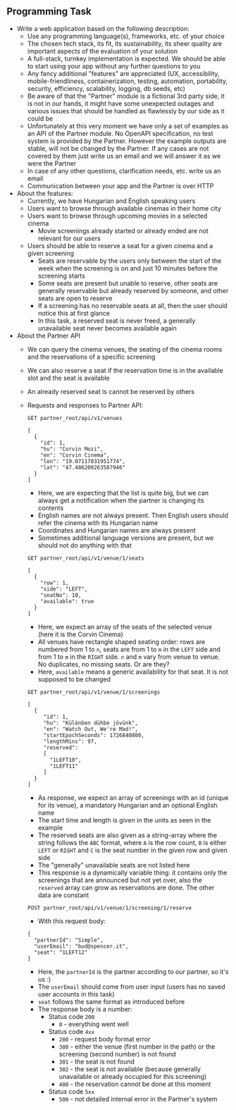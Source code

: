 ## Programming Task

* Write a web application based on the following description:
  * Use any programming language(s), frameworks, etc. of your choice
  * The chosen tech stack, its fit, its sustainability, its sheer quality are important aspects of the evaluation of your solution
  * A full-stack, turnkey implementation is expected. We should be able to start using your app without any further questions to you
  * Any fancy additional "features" are appreciated (UX, accessibility, mobile-friendliness, containerization, testing, automation, portability, security, efficiency, scalability, logging, db seeds, etc)
  * Be aware of that the "Partner" module is a fictional 3rd party side, it is not in our hands, it might have some unexpected outages and various issues that should be handled as flawlessly by our side as it could be
  * Unfortunately at this very moment we have only a set of examples as an API of the Partner module. No OpenAPI specification, no test system is provided by the Partner. However the example outputs are stable, will not be changed by the Partner. If any cases are not covered by them just write us an email and we will answer it as we were the Partner
  * In case of any other questions, clarification needs, etc. write us an email
  * Communication between your app and the Partner is over HTTP
* About the features:
  * Currently, we have Hungarian and English speaking users
  * Users want to browse through available cinemas in their home city
  * Users want to browse through upcoming movies in a selected cinema
    * Movie screenings already started or already ended are not relevant for our users
  * Users should be able to reserve a seat for a given cinema and a given screening
    * Seats are reservable by the users only between the start of the week when the screening is on and just 10 minutes before the screening starts
    * Some seats are present but unable to reserve, other seats are generally reservable but already reserved by someone, and other seats are open to reserve
    * If a screening has no reservable seats at all, then the user should notice this at first glance
    * In this task, a reserved seat is never freed, a generally unavailable seat never becomes available again
* About the Partner API
  * We can query the cinema venues, the seating of the cinema rooms and the reservations of a specific screening
  * We can also reserve a seat if the reservation time is in the available slot and the seat is available
  * An already reserved seat is cannot be reserved by others 
  * Requests and responses to Partner API:
		
    `GET partner_root/api/v1/venues`
    ```
    [
      {
        "id": 1,
        "hu": "Corvin Mozi",
        "en": "Corvin Cinema",
        "lon": "19.07117831951774",
        "lat": "47.486200263587946"
      }
    ]
    ```
    * Here, we are expecting that the list is quite big, but we can always get a notification when the partner is changing its contents
    * English names are not always present. Then English users should refer the cinema with its Hungarian name
    * Coordinates and Hungarian names are always present
    * Sometimes additional language versions are present, but we should not do anything with that 
            
    `GET partner_root/api/v1/venue/1/seats`
    ```
    [
      {
        "row": 1,
        "side": "LEFT",
        "seatNo": 10,
        "available": true
      }
    ]
    ```
    * Here, we expect an array of the seats of the selected venue (here it is the Corvin Cinema)
    * All venues have rectangle shaped seating order: rows are numbered from 1 to `n`, seats are from 1 to `m` in the `LEFT` side and from 1 to `m` in the `RIGHT` side. `n` and `m` vary from venue to venue. No duplicates, no missing seats. Or are they?
    * Here, `available` means a generic availability for that seat. It is not supposed to be changed 
             
    `GET partner_root/api/v1/venue/1/screenings`
    ```
    [
      {
         "id": 1,
         "hu": "Különben dühbe jövünk",
         "en": "Watch Out, We're Mad!",
         "startEpochSeconds": 1726840800,
         "lengthMins": 97,
         "reserved":
         [
           "1LEFT10",
           "1LEFT11"
         ]
      }
    ]
    ```
    * As response, we expect an array of screenings with an id (unique for its venue), a mandatory Hungarian and an optional English name
    * The start time and length is given in the units as seen in the example
    * The reserved seats are also given as a string-array where the string follows the `ABC` format, where `A` is the row count, `B` is either `LEFT` or `RIGHT` and `C` is the seat number in the given row and given side
    * The "generally" unavailable seats are not listed here
    * This response is a dynamically variable thing: it contains only the screenings that are announced but not yet over, also the `reserved` array can grow as reservations are done. The other data are constant
            
    `POST partner_root/api/v1/venue/1/screening/1/reserve`
    * With this request body:

    ```
    {
      "partnerId": "Simple",
      "userEmail": "bud@spencer.it",
      "seat": "1LEFT12"
    }
    ```
    * Here, the `partnerId` is the partner according to our partner, so it's us :)
    * The `userEmail` should come from user input (users has no saved user accounts in this task)
    * `seat` follows the same format as introduced before
    * The response body is a number:
      * Status code `200`
        * `0` - everything went well
      * Status code `4xx`
        * `200` - request body format error
        * `300` - either the venue (first number in the path) or the screening (second number) is not found
        * `301` - the seat is not found
        * `302` - the seat is not available (because generally unavailable or already occupied for this screening)
        * `400` - the reservation cannot be done at this moment
      * Status code `5xx`
        * `500` - not detailed internal error in the Partner's system
